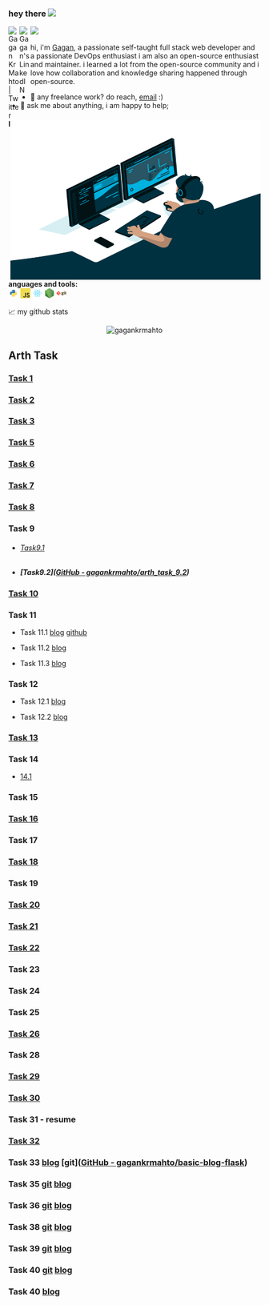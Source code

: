 ### hey there <img src="https://media.giphy.com/media/hvRJCLFzcasrR4ia7z/giphy.gif" width="25px">

<a href="https://twitter.com/gagankrmahto">
  <img align="left" alt="Gagan Kr Mahto | Twitter" width="22px" src="https://raw.githubusercontent.com/peterthehan/peterthehan/master/assets/twitter.svg" />
</a>
<a href="https://www.linkedin.com/in/gagankrmahto/">
  <img align="left" alt="Gagan's LinkedIN" width="22px" src="https://raw.githubusercontent.com/peterthehan/peterthehan/master/assets/linkedin.svg" />
</a>

![](https://visitor-badge.glitch.me/badge?page_id=gagankramtho.gagankrmatho)
<br />

hi, i'm [Gagan](https://gagankrmahto.me/), a passionate self-taught full stack web developer and a passionate DevOps enthusiast 
i am also an open-source enthusiast and maintainer. i learned a lot from the open-source community and i love how collaboration and knowledge sharing happened through open-source.

<img align="right" alt="GIF" src="https://github.com/gagankrmahto/gagankrmahto/blob/main/code.gif?raw=true" width="500" height="320" />

- 💼 any freelance work? do reach, [email](mailto:gagan0966@gmail.com) :)
- 💬 ask me about anything, i am happy to help;

**languages and tools:**  
<code><img height="20" src="https://raw.githubusercontent.com/github/explore/80688e429a7d4ef2fca1e82350fe8e3517d3494d/topics/python/python.png"></code>
<code><img height="20" src="https://raw.githubusercontent.com/github/explore/80688e429a7d4ef2fca1e82350fe8e3517d3494d/topics/javascript/javascript.png"></code>
<code><img height="20" src="https://raw.githubusercontent.com/github/explore/80688e429a7d4ef2fca1e82350fe8e3517d3494d/topics/react/react.png"></code>
<code><img height="20" src="https://raw.githubusercontent.com/github/explore/80688e429a7d4ef2fca1e82350fe8e3517d3494d/topics/nodejs/nodejs.png"></code>
<code><img height="20" src="https://raw.githubusercontent.com/github/explore/80688e429a7d4ef2fca1e82350fe8e3517d3494d/topics/git/git.png"></code>

📈 my github stats

<p align="center"> <img src="https://github-readme-stats.vercel.app/api?username=gagankrmahto&show_icons=true&theme=gotham" alt="gagankrmahto" />

## Arth Task

### [Task 1](https://gagankrmahto.medium.com/big-data-fuel-or-challenge-a11eeae5af7d)

### [Task 2](https://medium.com/@gagankrmahto/amazon-on-aws-8050f1b66fd2)

### [Task 3](https://gagankrmahto.medium.com/creating-key-pair-security-group-ec2-instance-and-ebs-and-mount-it-a82ebe478173)

### [Task 5](https://gagankrmahto.medium.com/how-companies-are-getting-benefits-from-ai-859f7f23bd3c)

### [Task 6](https://www.linkedin.com/feed/update/urn:li:ugcPost:6726793002947284993/)

### [Task 7]()

### [Task 8](https://github.com/gagankrmahto/PROGRAM_MENU)

### Task 9

- ###### [Task9.1](https://github.com/gagankrmahto/MENU_PROGRAM_WEBUI_USING_FLASK)

- ##### [Task9.2]([GitHub - gagankrmahto/arth_task_9.2](https://github.com/gagankrmahto/arth_task_9.2))

### [Task 10](https://www.linkedin.com/pulse/configuring-docker-via-ansible-gagan-kumar-mahto)

### Task 11

- Task 11.1 [blog](https://gagankrmahto.medium.com/configuring-hadoop-using-ansible-44aa63eeaf5b) [github](https://github.com/gagankrmahto/arth_task_11.1)

- Task 11.2 [blog](https://gagankrmahto.medium.com/nasa-solving-its-challenges-with-ansible-2c87e88e0b9a)

- Task 11.3 [blog](https://gagankrmahto.medium.com/using-handlers-to-skip-a-play-in-ansible-d64be01e21aa)

### Task 12

- Task 12.1 [blog](https://gagankrmahto.medium.com/configuring-hadoop-using-ansible-44aa63eeaf5b) 

- Task 12.2 [blog](https://www.linkedin.com/pulse/configuring-haproxy-top-aws-gagan-kumar-mahto)

### [Task  13](https://www.linkedin.com/pulse/network-architecture-ping-google-facebook-gagan-kumar-mahto)

### Task  14

- [14.1 ](https://www.linkedin.com/posts/gagankrmahto_vimaldaga-righteducation-educationredefine-activity-6747442505211547648-UNKw)

### Task 15

### [Task 16](https://gagankrmahto.medium.com/why-spotify-using-kubernetes-instead-of-already-having-its-own-orchestration-tool-e28caf73978a)

### Task 17

### [Task 18](https://www.linkedin.com/posts/gagankrmahto_vimaldaga-righteducation-educationredefine-activity-6753858730971992064-ssvx)

### Task 19

### [Task 20](https://gagankrmahto.medium.com/industry-use-case-of-neural-networks-f55d0491ac10)

### [Task 21](https://www.linkedin.com/pulse/industrial-use-cases-aks-gagan-kumar-mahto)

### [Task 22](https://gagankrmahto.medium.com/aws-sqs-case-study-movinary-4260529d48ad)

### Task 23

### Task 24

### Task 25

### [Task 26](https://www.linkedin.com/posts/gagankrmahto_vimaldaga-righteducation-educationredefine-activity-6804076344549396480-trPR)

### Task 28

### [ Task 29](https://gagankrmahto.medium.com/jenkins-industry-usecase-a7f847af061a)

### [Task 30](https://gagankrmahto.medium.com/industry-use-cases-of-openshift-b4ed292b551d)

### Task 31 - resume

### [Task 32](https://gagankrmahto.medium.com/mongodb-industry-28f1e54379b7)

### Task 33 [blog](https://www.linkedin.com/posts/gagankrmahto_flask-mongodb-mongodbbylw-activity-6798170644006662144-uwsx) [git]([GitHub - gagankrmahto/basic-blog-flask](https://github.com/gagankrmahto/basic-blog-flask))

### Task 35 [git](https://github.com/gagankrmahto/summer-task-4) [blog](https://www.linkedin.com/posts/gagankrmahto_vimaldaga-righteducation-educationredefine-activity-6809542578506125312-1KcQ)

### Task 36 [git](https://github.com/gagankrmahto/summer-task-3) [blog](https://www.linkedin.com/posts/gagankrmahto_vimaldaga-righteducation-educationredefine-activity-6809522401483784192-5j-H)

### Task 38 [git](https://github.com/gagankrmahto/summer_task6) [blog](https://www.linkedin.com/posts/gagankrmahto_worldrecordholder-training-internship-activity-6812941836261343232-EwwJ)

### Task 39 [git](https://github.com/gagankrmahto/summer_task_7) [blog](https://www.linkedin.com/posts/gagankrmahto_worldrecordholder-training-internship-activity-6831561214003355648-J4ok)

### Task 40 [git](https://github.com/gagankrmahto/summer_task_8_automatic_number_plate_detection) [blog](https://www.linkedin.com/posts/gagankrmahto_model-cnn-django-activity-6836715618452996096-lSX3)

### Task 40  [blog](https://gagankrmahto.medium.com/ospf-a-dynamic-routing-protocol-7c13d0de3cfb)